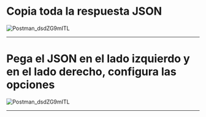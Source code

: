 <h1>Copia toda la respuesta JSON</h1>

![Postman_dsdZG9mITL](https://github.com/user-attachments/assets/311ab3f7-106a-4c3c-b571-9018b70b5407)

<hr>

<h1>Pega el JSON en el lado izquierdo y en el lado derecho, configura las opciones</h1>

![Postman_dsdZG9mITL](https://github.com/user-attachments/assets/311ab3f7-106a-4c3c-b571-9018b70b5407)

<hr>
